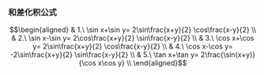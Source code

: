 ### 和差化积公式
$$\begin{aligned}
& 1.\ \sin x+\sin y= 2\sin\frac{x+y}{2} \cos\frac{x-y}{2} \\
& 2.\ \sin x-\sin y= 2\cos\frac{x+y}{2} \sin\frac{x-y}{2} \\
& 3.\ \cos x+\cos y= 2\sin\frac{x+y}{2} \cos\frac{x-y}{2} \\
& 4.\ \cos x-\cos y= -2\sin\frac{x+y}{2} \sin\frac{x-y}{2} \\
& 5.\ \tan x+\tan y= 2\frac{\sin(x+y)}{\cos x\cos y}  \\
\end{aligned}$$

